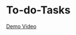 # To-do-Tasks
[Demo Video](https://drive.google.com/file/d/1BKwNQjx81WplL4KnsYu6E1UEhI4S2DEA/view?usp=sharing)
